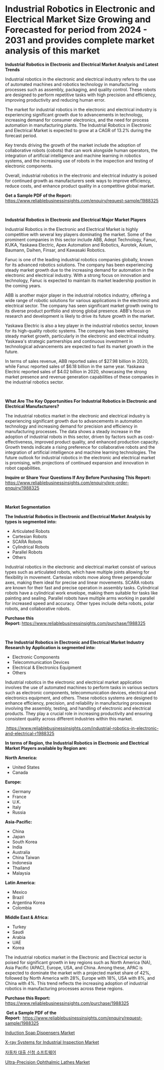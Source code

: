 <p><h1>Industrial Robotics in Electronic and Electrical Market Size Growing and Forecasted for period from 2024 - 2031 and provides complete market analysis of this market</h1></p><p><strong>Industrial Robotics in Electronic and Electrical Market Analysis and Latest Trends</strong></p>
<p><p>Industrial robotics in the electronic and electrical industry refers to the use of automated machines and robotics technology in manufacturing processes such as assembly, packaging, and quality control. These robots are designed to perform repetitive tasks with high precision and efficiency, improving productivity and reducing human error.</p><p>The market for industrial robotics in the electronic and electrical industry is experiencing significant growth due to advancements in technology, increasing demand for consumer electronics, and the need for process automation in manufacturing plants. The Industrial Robotics in Electronic and Electrical Market is expected to grow at a CAGR of 13.2% during the forecast period.</p><p>Key trends driving the growth of the market include the adoption of collaborative robots (cobots) that can work alongside human operators, the integration of artificial intelligence and machine learning in robotics systems, and the increasing use of robots in the inspection and testing of electronic components.</p><p>Overall, industrial robotics in the electronic and electrical industry is poised for continued growth as manufacturers seek ways to improve efficiency, reduce costs, and enhance product quality in a competitive global market.</p></p>
<p><strong>Get a Sample PDF of the Report:&nbsp;</strong> <a href="https://www.reliablebusinessinsights.com/enquiry/request-sample/1988325">https://www.reliablebusinessinsights.com/enquiry/request-sample/1988325</a></p>
<p>&nbsp;</p>
<p><strong>Industrial Robotics in Electronic and Electrical Major Market Players</strong></p>
<p><p>Industrial Robotics in the Electronic and Electrical Market is highly competitive with several key players dominating the market. Some of the prominent companies in this sector include ABB, Adept Technology, Fanuc, KUKA, Yaskawa Electric, Apex Automation and Robotics, Aurotek, Axium, Baumann, Daihen, Finsar, and Kawasaki Robotics.</p><p>Fanuc is one of the leading industrial robotics companies globally, known for its advanced robotics solutions. The company has been experiencing steady market growth due to the increasing demand for automation in the electronic and electrical industry. With a strong focus on innovation and technology, Fanuc is expected to maintain its market leadership position in the coming years.</p><p>ABB is another major player in the industrial robotics industry, offering a wide range of robotic solutions for various applications in the electronic and electrical sector. The company has seen significant market growth owing to its diverse product portfolio and strong global presence. ABB's focus on research and development is likely to drive its future growth in the market.</p><p>Yaskawa Electric is also a key player in the industrial robotics sector, known for its high-quality robotic systems. The company has been witnessing steady market growth, particularly in the electronic and electrical industry. Yaskawa's strategic partnerships and continuous investment in technological advancements are expected to fuel its market growth in the future.</p><p>In terms of sales revenue, ABB reported sales of $27.98 billion in 2020, while Fanuc reported sales of $6.18 billion in the same year. Yaskawa Electric reported sales of $4.02 billion in 2020, showcasing the strong market presence and revenue generation capabilities of these companies in the industrial robotics sector.</p></p>
<p>&nbsp;</p>
<p><strong>What Are The Key Opportunities For Industrial Robotics in Electronic and Electrical Manufacturers?</strong></p>
<p><p>The industrial robotics market in the electronic and electrical industry is experiencing significant growth due to advancements in automation technology and increasing demand for precision and efficiency in manufacturing processes. The data shows a steady increase in the adoption of industrial robots in this sector, driven by factors such as cost-effectiveness, improved product quality, and enhanced production capacity. Growth trends indicate a rising preference for collaborative robots and the integration of artificial intelligence and machine learning technologies. The future outlook for industrial robotics in the electronic and electrical market is promising, with projections of continued expansion and innovation in robot capabilities.</p></p>
<p><strong>Inquire or Share Your Questions If Any Before Purchasing This Report:</strong> <a href="https://www.reliablebusinessinsights.com/enquiry/pre-order-enquiry/1988325">https://www.reliablebusinessinsights.com/enquiry/pre-order-enquiry/1988325</a></p>
<p>&nbsp;</p>
<p><strong>Market Segmentation</strong></p>
<p><strong>The Industrial Robotics in Electronic and Electrical Market Analysis by types is segmented into:</strong></p>
<p><ul><li>Articulated Robots</li><li>Cartesian Robots</li><li>SCARA Robots</li><li>Cylindrical Robots</li><li>Parallel Robots</li><li>Others</li></ul></p>
<p><p>Industrial robotics in the electronic and electrical market consist of various types such as articulated robots, which have multiple joints allowing for flexibility in movement. Cartesian robots move along three perpendicular axes, making them ideal for precise and linear movements. SCARA robots are known for their fast and precise operation in assembly tasks. Cylindrical robots have a cylindrical work envelope, making them suitable for tasks like painting and sealing. Parallel robots have multiple arms working in parallel for increased speed and accuracy. Other types include delta robots, polar robots, and collaborative robots.</p></p>
<p><strong>Purchase this Report:&nbsp;</strong><a href="https://www.reliablebusinessinsights.com/purchase/1988325">https://www.reliablebusinessinsights.com/purchase/1988325</a></p>
<p>&nbsp;</p>
<p><strong>The Industrial Robotics in Electronic and Electrical Market Industry Research by Application is segmented into:</strong></p>
<p><ul><li>Electronic Components</li><li>Telecommunication Devices</li><li>Electrical & Electronics Equipment</li><li>Others</li></ul></p>
<p><p>Industrial robotics in the electronic and electrical market application involves the use of automated machines to perform tasks in various sectors such as electronic components, telecommunication devices, electrical and electronics equipment, and others. These robotics systems are designed to enhance efficiency, precision, and reliability in manufacturing processes involving the assembly, testing, and handling of electronic and electrical products. They play a crucial role in increasing productivity and ensuring consistent quality across different industries within this market.</p></p>
<p><a href="https://www.reliablebusinessinsights.com/industrial-robotics-in-electronic-and-electrical-r1988325">&nbsp;https://www.reliablebusinessinsights.com/industrial-robotics-in-electronic-and-electrical-r1988325</a></p>
<p><strong>In terms of Region, the Industrial Robotics in Electronic and Electrical Market Players available by Region are:</strong></p>
<p>
    <p> <strong> North America: </strong>
        <ul>
            <li>United States</li>
            <li>Canada</li>
        </ul>
        </p> 
    <p> <strong> Europe: </strong>
        <ul>
            <li>Germany</li>
            <li>France</li>
            <li>U.K.</li>
            <li>Italy</li>
            <li>Russia</li>
        </ul>
        </p> 
    <p> <strong> Asia-Pacific: </strong>
        <ul>
            <li>China</li>
            <li>Japan</li>
            <li>South Korea</li>
            <li>India</li>
            <li>Australia</li>
            <li>China Taiwan</li>
            <li>Indonesia</li>
            <li>Thailand</li>
            <li>Malaysia</li>
        </ul>
        </p> 
    <p> <strong> Latin America: </strong>
        <ul>
            <li>Mexico</li>
            <li>Brazil</li>
            <li>Argentina Korea</li>
            <li>Colombia</li>
        </ul>
        </p> 
    <p> <strong> Middle East & Africa: </strong>
        <ul>
            <li>Turkey</li>
            <li>Saudi</li>
            <li>Arabia</li>
            <li>UAE</li>
            <li>Korea</li>
        </ul>
    </p>
    </p>
<p><p>The industrial robotics market in the Electronic and Electrical sector is poised for significant growth in key regions such as North America (NA), Asia Pacific (APAC), Europe, USA, and China. Among these, APAC is expected to dominate the market with a projected market share of 42%, followed by North America with 28%, Europe with 18%, USA with 8%, and China with 4%. This trend reflects the increasing adoption of industrial robotics in manufacturing processes across these regions.</p></p>
<p><strong>Purchase this Report: </strong><a href="https://www.reliablebusinessinsights.com/purchase/1988325">https://www.reliablebusinessinsights.com/purchase/1988325</a></p>
<p>&nbsp;<strong>Get a Sample PDF of the Report:&nbsp;&nbsp;</strong><a href="https://www.reliablebusinessinsights.com/enquiry/request-sample/1988325">https://www.reliablebusinessinsights.com/enquiry/request-sample/1988325</a></p>
<p><strong></strong></p>
<p><p><a href="https://www.linkedin.com/pulse/insights-indu-censusense-5p7rf?trackingId=VEhXbIDnSl%2BnZBdUA3fz%2Fw%3D%3D">Induction Soap Dispensers Market</a></p><p><a href="https://github.com/claudianurdin/Market-Research-Report-List-1/blob/main/x-ray-systems-for-industrial-inspection-market.md">X-ray Systems for Industrial Inspection Market</a></p><p><a href="https://github.com/WilburKihn5676/Market-Research-Report-List-3/blob/main/825362072206.md">자동차 대출 신청 소프트웨어</a></p><p><a href="https://github.com/mabenkhyari11/Market-Research-Report-List-1/blob/main/ultra-precision-ophthalmic-lathes-market.md">Ultra-Precision Ophthalmic Lathes Market</a></p></p>